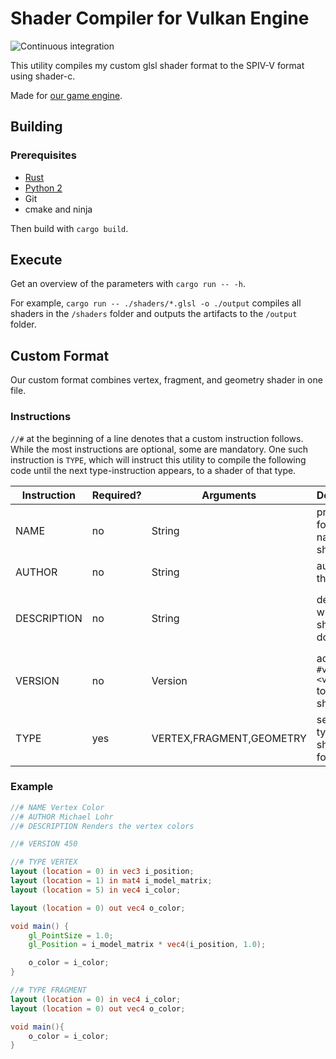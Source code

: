 # Shader Compiler for Vulkan Engine

![Continuous integration](https://github.com/michidk/ve-shader/workflows/Continuous%20Integration/badge.svg)

This utility compiles my custom glsl shader format to the SPIV-V format using shader-c.

Made for [our game engine](https://github.com/michidk/vulkan-engine).

## Building

### Prerequisites

- [Rust](https://www.rust-lang.org/)
- [Python 2](https://www.python.org/)
- Git
- cmake and ninja

Then build with `cargo build`.

## Execute

Get an overview of the parameters with `cargo run -- -h`.

For example, `cargo run -- ./shaders/*.glsl -o ./output` compiles all shaders in the `/shaders` folder and outputs the artifacts to the `/output` folder.


## Custom Format

Our custom format combines vertex, fragment, and geometry shader in one file.

### Instructions

`//#` at the beginning of a line denotes that a custom instruction follows. While the most instructions are optional, some are mandatory. One such instruction is `TYPE`, which will instruct this utility to compile the following code until the next type-instruction appears, to a shader of that type.

|Instruction|Required?|Arguments|Description|Example|
|--- | --- | --- | --- | --- |
|NAME|no|String|pretty formatted name of the shader||`//# NAME Phong Shader`|
|AUTHOR|no|String|author of the shader||`//# AUTHOR John Doe`|
|DESCRIPTION|no|String|describes what the shader does|`//# DESCRIPTION Applies the phong reflection model.`|
|VERSION|no|Version|adds `#version <version>` to each shader|`//# VERSION 450`|
|TYPE|yes|VERTEX,FRAGMENT,GEOMETRY|sets the type of the shader that follows|`//# TYPE VERTEX`|

### Example

```glsl
//# NAME Vertex Color
//# AUTHOR Michael Lohr
//# DESCRIPTION Renders the vertex colors

//# VERSION 450

//# TYPE VERTEX
layout (location = 0) in vec3 i_position;
layout (location = 1) in mat4 i_model_matrix;
layout (location = 5) in vec4 i_color;

layout (location = 0) out vec4 o_color;

void main() {
    gl_PointSize = 1.0;
    gl_Position = i_model_matrix * vec4(i_position, 1.0);

    o_color = i_color;
}

//# TYPE FRAGMENT
layout (location = 0) in vec4 i_color;
layout (location = 0) out vec4 o_color;

void main(){
    o_color = i_color;
}
```
